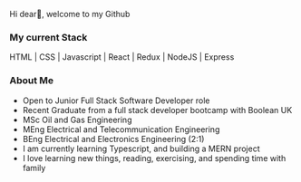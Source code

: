 Hi dear👋, welcome to my Github

<h3>My current Stack</h3>
HTML | CSS | Javascript | React | Redux | NodeJS | Express

<h3>About Me</h3>

- Open to Junior Full Stack Software Developer role
- Recent Graduate from a full stack developer bootcamp with Boolean UK
- MSc Oil and Gas Engineering
- MEng Electrical and Telecommunication Engineering
- BEng Electrical and Electronics Engineering (2:1)
- I am currently learning Typescript, and building a MERN project
- I love learning new things, reading, exercising, and spending time with family
